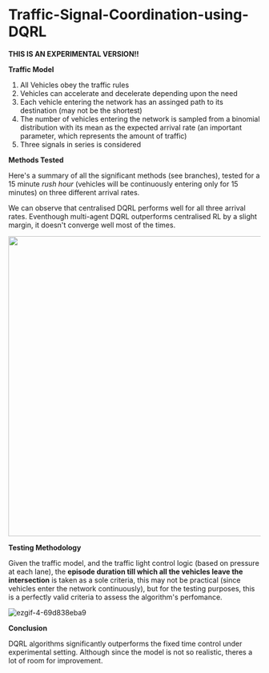 # Traffic-Signal-Coordination-using-DQRL

**THIS IS AN EXPERIMENTAL VERSION!!** 

**Traffic Model**
1. All Vehicles obey the traffic rules
2. Vehicles can accelerate and decelerate depending upon the need
3. Each vehicle entering the network has an assinged path to its destination (may not be the shortest)
4. The number of vehicles entering the network is sampled from a binomial distribution with its mean as the expected arrival rate (an important parameter, which represents the amount of traffic)
5. Three signals in series is considered

**Methods Tested**

Here's a summary of all the significant methods (see branches), tested for a 15 minute _rush hour_ (vehicles will be continuously entering only for 15 minutes) on three different arrival rates.

We can observe that centralised DQRL performs well for all three arrival rates. Eventhough multi-agent DQRL outperforms centralised RL by a slight margin, it doesn't converge well most of the times. 

<img src="https://user-images.githubusercontent.com/72994221/163859598-aa6cda69-4f70-43ac-b45e-a0942853f966.png" width="600">

**Testing Methodology**

Given the traffic model, and the traffic light control logic (based on pressure at each lane), the **episode duration till which all the vehicles leave the intersection** is taken as a sole criteria, this may not be practical (since vehicles enter the network continuously), but for the testing purposes, this is a perfectly valid criteria to assess the algorithm's perfomance.

![ezgif-4-69d838eba9](https://user-images.githubusercontent.com/72994221/163852579-273333ce-f8a2-4359-a94c-3553ca69ee75.gif)

**Conclusion**

DQRL algorithms significantly outperforms the fixed time control under experimental setting. Although since the model is not so realistic, theres a lot of room for improvement.
